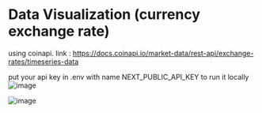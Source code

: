 

# Data Visualization (currency exchange rate)
using coinapi. 
link : https://docs.coinapi.io/market-data/rest-api/exchange-rates/timeseries-data

put your api key in .env with name NEXT_PUBLIC_API_KEY to run it locally
![image](https://github.com/user-attachments/assets/9c477dff-8143-43d5-b328-e09b930824c3)

![image](https://github.com/user-attachments/assets/079c16f9-cd2e-4f84-b2f4-bdfe6bc602d8)

